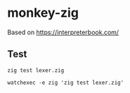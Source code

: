 # monkey-zig

Based on https://interpreterbook.com/

## Test

`zig test lexer.zig`

`watchexec -e zig 'zig test lexer.zig'`
